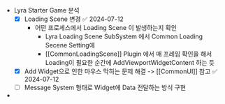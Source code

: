 - Lyra Starter Game 분석
  - [x] Loading Scene 변경 ✅ 2024-07-12
     - 어떤 프로세스에서 Loading Scene 이 발생하는지 확인 
       - Lyra Loading Scene SubSystem 에서 Common Loading Secene Setting에 
       - [[CommonLoadingScene]] Plugin 에서 매 프레임 확인을 해서 Loading이 필요한 순간에 AddViewportWidgetContent 하는 듯 
  - [x] Add Widget으로 인한 마우스 막히는 문제 해결 -> [[CommonUI]] 참고 ✅ 2024-07-12
  - [ ] Message System 형태로 Widget에 Data 전달하는 방식 구현 
  
- 